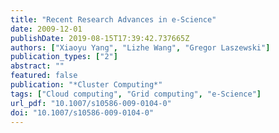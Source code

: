 ```yaml
---
title: "Recent Research Advances in e-Science"
date: 2009-12-01
publishDate: 2019-08-15T17:39:42.737665Z
authors: ["Xiaoyu Yang", "Lizhe Wang", "Gregor Laszewski"]
publication_types: ["2"]
abstract: ""
featured: false
publication: "*Cluster Computing*"
tags: ["Cloud computing", "Grid computing", "e-Science"]
url_pdf: "10.1007/s10586-009-0104-0"
doi: "10.1007/s10586-009-0104-0"
---
```


